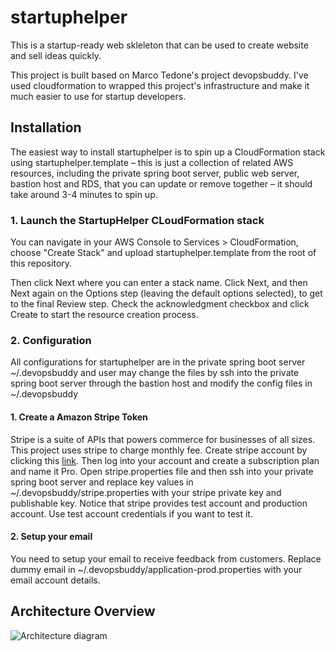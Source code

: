 # startuphelper
This is a startup-ready web skleleton that can be used to create website and sell ideas quickly.

This project is built based on Marco Tedone's project devopsbuddy. I've used cloudformation to wrapped this project's infrastructure and make it much easier to use for startup developers.

## Installation
The easiest way to install startuphelper is to spin up a CloudFormation stack using startuphelper.template – this is just a collection of related AWS resources, including the private spring boot server, public web server, bastion host and RDS, that you can update or remove together – it should take around 3-4 minutes to spin up.

### 1. Launch the StartupHelper CLoudFormation stack
You can navigate in your AWS Console to Services > CloudFormation, choose "Create Stack" and upload startuphelper.template from the root of this repository. 

Then click Next where you can enter a stack name. Click Next, and then Next again on the Options step (leaving the default options selected), to get to the final Review step. Check the acknowledgment checkbox and click Create to start the resource creation process.

### 2. Configuration
All configurations for startuphelper are in the private spring boot server ~/.devopsbuddy and user may change the files by ssh into the private spring boot server through the bastion host and modify the config files in ~/.devopsbuddy   
#### 1. Create a Amazon Stripe Token
Stripe is a suite of APIs that powers commerce for businesses of all sizes. This project uses stripe to charge monthly fee. Create stripe account by clicking this [link](https://stripe.com/). Then log into your account and create a subscription plan and name it Pro. Open stripe.properties file and then ssh into your private spring boot server and replace key values in ~/.devopsbuddy/stripe.properties with your stripe private key and publishable key. Notice that stripe provides test account and production account. Use test account credentials if you want to test it.  
#### 2. Setup your email
You need to setup your email to receive feedback from customers. Replace dummy email in ~/.devopsbuddy/application-prod.properties with your email account details.
## Architecture Overview
![Architecture diagram](https://tqhan.xyz/images/detail/startup_helper_aws_architecture.PNG)
